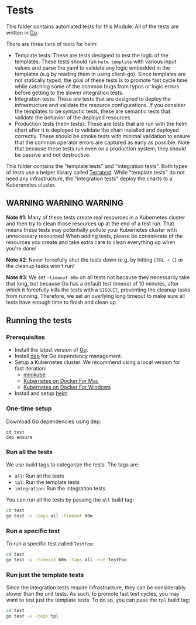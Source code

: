 # Tests

This folder contains automated tests for this Module. All of the tests are written in [Go](https://golang.org/).

There are three tiers of tests for helm:

- Template tests: These are tests designed to test the logic of the templates. These tests should run `helm template`
  with various input values and parse the yaml to validate any logic embedded in the templates (e.g by reading them in
  using client-go). Since templates are not statically typed, the goal of these tests is to promote fast cycle time
  while catching some of the common bugs from typos or logic errors before getting to the slower integration tests.
- Integration tests: These are tests that are designed to deploy the infrastructure and validate the resource
  configurations. If you consider the templates to be syntactic tests, these are semantic tests that validate the
  behavior of the deployed resources.
- Production tests (helm tests): These are tests that are run with the helm chart after it is deployed to validate the chart
  installed and deployed correctly. These should be smoke tests with minimal validation to ensure that the common
  operator errors are captured as early as possible. Note that because these tests run even on a production system, they
  should be passive and not destructive.

This folder contains the "template tests" and "integration tests". Both types of tests use a helper library called
[Terratest](https://github.com/gruntwork-io/terratest). While "template tests" do not need any infrastructure, the
"integration tests" deploy the charts to a Kuberenetes cluster.



## WARNING WARNING WARNING

**Note #1**: Many of these tests create real resources in a Kubernetes cluster and then try to clean those resources up at
the end of a test run. That means these tests may potentially pollute your Kubernetes cluster with unnecessary
resources! When adding tests, please be considerate of the resources you create and take extra care to clean everything
up when you're done!

**Note #2**: Never forcefully shut the tests down (e.g. by hitting `CTRL + C`) or the cleanup tasks won't run!

**Note #3**: We set `-timeout 60m` on all tests not because they necessarily take that long, but because Go has a
default test timeout of 10 minutes, after which it forcefully kills the tests with a `SIGQUIT`, preventing the cleanup
tasks from running. Therefore, we set an overlying long timeout to make sure all tests have enough time to finish and
clean up.



## Running the tests

### Prerequisites

- Install the latest version of [Go](https://golang.org/).
- Install [dep](https://github.com/golang/dep) for Go dependency management.
- Setup a Kubernetes cluster. We recommend using a local version for fast iteration:
    - [minikube](https://github.com/kubernetes/minikube)
    - [Kubernetes on Docker For Mac](https://docs.docker.com/docker-for-mac/kubernetes/)
    - [Kubernetes on Docker For Windows](https://docs.docker.com/docker-for-windows/kubernetes/)
- Install and setup [helm](https://docs.helm.sh/using_helm/#installing-helm)

### One-time setup

Download Go dependencies using dep:

```
cd test
dep ensure
```

### Run all the tests

We use build tags to categorize the tests. The tags are:

- `all`: Run all the tests
- `tpl`: Run the template tests
- `integration`: Run the integration tests

You can run all the tests by passing the `all` build tag:

```bash
cd test
go test -v -tags all -timeout 60m
```

### Run a specific test

To run a specific test called `TestFoo`:

```bash
cd test
go test -v -timeout 60m -tags all -run TestFoo
```

### Run just the template tests

Since the integration tests require infrastructure, they can be considerably slower than the unit tests. As such, to
promote fast test cycles, you may want to test just the template tests. To do so, you can pass the `tpl` build tag:

```bash
cd test
go test -v -tags tpl
```
